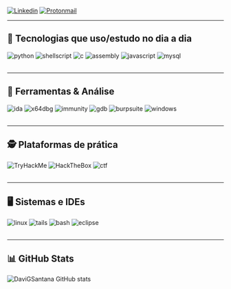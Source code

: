 [![Linkedin](https://img.shields.io/badge/LinkedIn-0077B5?style=for-the-badge&logo=linkedin&logoColor=white)](https://br.linkedin.com/in/davi-g-santana-aa088828b)
[![Protonmail](https://img.shields.io/badge/ProtonMail-8B89CC?style=for-the-badge&logo=protonmail&logoColor=white)](mailto:cyberdgsecurity20@proton.me)

---

## 🧠 Tecnologias que uso/estudo no dia a dia

<div style="display: inline_block">
  <img align="center" alt="python" src="https://img.shields.io/badge/Python-3776AB?style=for-the-badge&logo=python&logoColor=white" />
  <img align="center" alt="shellscript" src="https://img.shields.io/badge/Shell_Script-121011?style=for-the-badge&logo=gnu-bash&logoColor=white" />
  <img align="center" alt="c" src="https://img.shields.io/badge/C-00599C?style=for-the-badge&logo=c&logoColor=white" />
  <img align="center" alt="assembly" src="https://img.shields.io/badge/Assembly-x86/x64-black?style=for-the-badge&logo=nasm&logoColor=white" />
  <img align="center" alt="javascript" src="https://img.shields.io/badge/JavaScript-323330?style=for-the-badge&logo=javascript&logoColor=F7DF1E" />
  <img align="center" alt="mysql" src="https://img.shields.io/badge/MySQL-00000F?style=for-the-badge&logo=mysql&logoColor=white" />
</div><br/>

---

## 🧰 Ferramentas & Análise

<div style="display: inline_block">
  <img align="center" alt="ida" src="https://img.shields.io/badge/IDA_Pro-Reverse_Engineering-lightgrey?style=for-the-badge" />
  <img align="center" alt="x64dbg" src="https://img.shields.io/badge/x64dbg-Debugger-blue?style=for-the-badge" />
  <img align="center" alt="immunity" src="https://img.shields.io/badge/Immunity_Debugger-Reversing-orange?style=for-the-badge" />
  <img align="center" alt="gdb" src="https://img.shields.io/badge/GDB-Debugger-critical?style=for-the-badge&logo=gdb" />
  <img align="center" alt="burpsuite" src="https://img.shields.io/badge/Burp_Suite-Web_Security-ff6600?style=for-the-badge&logo=burpsuite&logoColor=white" />
  <img align="center" alt="windows" src="https://img.shields.io/badge/Windows_Internals-0078D6?style=for-the-badge&logo=windows&logoColor=white" />
</div><br/>

---

## 🕵️ Plataformas de prática

<div style="display: inline_block">
  <img align="center" alt="TryHackMe" src="https://img.shields.io/badge/TryHackMe-Red_Team-ff0000?style=for-the-badge&logo=tryhackme" />
  <img align="center" alt="HackTheBox" src="https://img.shields.io/badge/Hack_The_Box-Pentesting-black?style=for-the-badge&logo=hackthebox" />
  <img align="center" alt="ctf" src="https://img.shields.io/badge/CTF-Player-blueviolet?style=for-the-badge" />
</div><br/>

---

## 🖥️ Sistemas e IDEs

<div style="display: inline_block">
  <img align="center" alt="linux" src="https://img.shields.io/badge/Linux-FCC624?style=for-the-badge&logo=linux&logoColor=black" />
  <img align="center" alt="tails" src="https://img.shields.io/badge/Tails%20-56347C?style=for-the-badge&logo=tails&logoColor=white" />
  <img align="center" alt="bash" src="https://img.shields.io/badge/GNU_Bash-4EAA25?style=for-the-badge&logo=GNU%20Bash&logoColor=white" />
  <img align="center" alt="eclipse" src="https://img.shields.io/badge/Eclipse-2C2255?style=for-the-badge&logo=eclipse&logoColor=white" />
</div><br/>

---

## 📊 GitHub Stats

![DaviGSantana GitHub stats](https://github-readme-stats.vercel.app/api?username=davigsantana&show_icons=true&theme=dracula)
